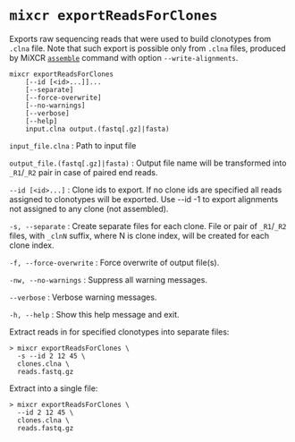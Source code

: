 # `mixcr exportReadsForClones`

Exports raw sequencing reads that were used to build clonotypes from `.clna` file. Note that such export is possible only from `.clna` files, produced by MiXCR  [`assemble`](./mixcr-assemble.md) command with option `--write-alignments`.

```
mixcr exportReadsForClones 
    [--id [<id>...]]... 
    [--separate] 
    [--force-overwrite] 
    [--no-warnings] 
    [--verbose] 
    [--help] 
    input.clna output.(fastq[.gz]|fasta)
```

`input_file.clna`
: Path to input file

`output_file.(fastq[.gz]|fasta)`
: Output file name will be transformed into `_R1`/`_R2` pair in case of paired end reads.

`--id [<id>...]`
: Clone ids to export. If no clone ids are specified all reads assigned to clonotypes will be exported. Use --id -1 to export alignments not assigned to any clone (not assembled).

`-s, --separate`
: Create separate files for each clone. File or pair of `_R1`/`_R2` files, with `_clnN` suffix, where N is clone index, will be created for each clone index.

`-f, --force-overwrite`
: Force overwrite of output file(s).

`-nw, --no-warnings`
: Suppress all warning messages.

`--verbose`
: Verbose warning messages.

`-h, --help`
: Show this help message and exit.


Extract reads in for specified clonotypes into separate files:
```shell
> mixcr exportReadsForClones \
  -s --id 2 12 45 \
  clones.clna \
  reads.fastq.gz
```

Extract into a single file:
```shell
> mixcr exportReadsForClones \
  --id 2 12 45 \
  clones.clna \
  reads.fastq.gz
```
